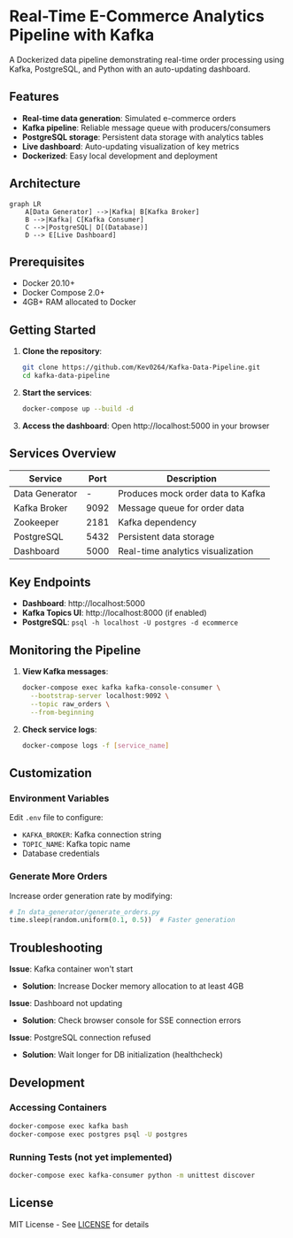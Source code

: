 # Real-Time E-Commerce Analytics Pipeline with Kafka

A Dockerized data pipeline demonstrating real-time order processing using Kafka, PostgreSQL, and Python with an auto-updating dashboard.

## Features

- **Real-time data generation**: Simulated e-commerce orders
- **Kafka pipeline**: Reliable message queue with producers/consumers
- **PostgreSQL storage**: Persistent data storage with analytics tables
- **Live dashboard**: Auto-updating visualization of key metrics
- **Dockerized**: Easy local development and deployment

## Architecture

```mermaid
graph LR
    A[Data Generator] -->|Kafka| B[Kafka Broker]
    B -->|Kafka| C[Kafka Consumer]
    C -->|PostgreSQL| D[(Database)]
    D --> E[Live Dashboard]
```

## Prerequisites

- Docker 20.10+
- Docker Compose 2.0+
- 4GB+ RAM allocated to Docker

## Getting Started

1. **Clone the repository**:

   ```bash
   git clone https://github.com/Kev0264/Kafka-Data-Pipeline.git
   cd kafka-data-pipeline
   ```

2. **Start the services**:

   ```bash
   docker-compose up --build -d
   ```

3. **Access the dashboard**:
   Open http://localhost:5000 in your browser

## Services Overview

| Service        | Port | Description                       |
| -------------- | ---- | --------------------------------- |
| Data Generator | -    | Produces mock order data to Kafka |
| Kafka Broker   | 9092 | Message queue for order data      |
| Zookeeper      | 2181 | Kafka dependency                  |
| PostgreSQL     | 5432 | Persistent data storage           |
| Dashboard      | 5000 | Real-time analytics visualization |

## Key Endpoints

- **Dashboard**: http://localhost:5000
- **Kafka Topics UI**: http://localhost:8000 (if enabled)
- **PostgreSQL**: `psql -h localhost -U postgres -d ecommerce`

## Monitoring the Pipeline

1. **View Kafka messages**:

   ```bash
   docker-compose exec kafka kafka-console-consumer \
     --bootstrap-server localhost:9092 \
     --topic raw_orders \
     --from-beginning
   ```

2. **Check service logs**:
   ```bash
   docker-compose logs -f [service_name]
   ```

## Customization

### Environment Variables

Edit `.env` file to configure:

- `KAFKA_BROKER`: Kafka connection string
- `TOPIC_NAME`: Kafka topic name
- Database credentials

### Generate More Orders

Increase order generation rate by modifying:

```python
# In data_generator/generate_orders.py
time.sleep(random.uniform(0.1, 0.5))  # Faster generation
```

## Troubleshooting

**Issue**: Kafka container won't start

- **Solution**: Increase Docker memory allocation to at least 4GB

**Issue**: Dashboard not updating

- **Solution**: Check browser console for SSE connection errors

**Issue**: PostgreSQL connection refused

- **Solution**: Wait longer for DB initialization (healthcheck)

## Development

### Accessing Containers

```bash
docker-compose exec kafka bash
docker-compose exec postgres psql -U postgres
```

### Running Tests (not yet implemented)

```bash
docker-compose exec kafka-consumer python -m unittest discover
```

## License

MIT License - See [LICENSE](LICENSE) for details

